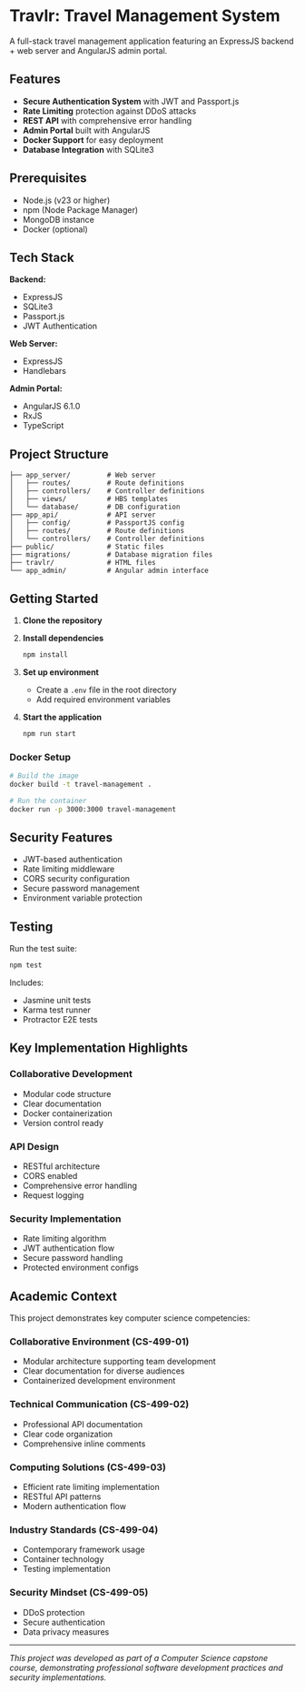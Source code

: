 # Travlr: Travel Management System

A full-stack travel management application featuring an ExpressJS backend + web server and AngularJS admin portal.

## Features

- **Secure Authentication System** with JWT and Passport.js
- **Rate Limiting** protection against DDoS attacks
- **REST API** with comprehensive error handling
- **Admin Portal** built with AngularJS
- **Docker Support** for easy deployment
- **Database Integration** with SQLite3

## Prerequisites

- Node.js (v23 or higher)
- npm (Node Package Manager)
- MongoDB instance
- Docker (optional)

## Tech Stack

**Backend:**
- ExpressJS
- SQLite3
- Passport.js
- JWT Authentication

**Web Server:**
- ExpressJS
- Handlebars

**Admin Portal:**
- AngularJS 6.1.0
- RxJS
- TypeScript

## Project Structure

```
├── app_server/         # Web server
│   ├── routes/         # Route definitions
│   ├── controllers/    # Controller definitions
│   ├── views/          # HBS templates
│   └── database/       # DB configuration
├── app_api/            # API server
│   ├── config/         # PassportJS config
│   ├── routes/         # Route definitions
│   └── controllers/    # Controller definitions
├── public/             # Static files
├── migrations/         # Database migration files
├── travlr/             # HTML files
└── app_admin/          # Angular admin interface
```

## Getting Started

1. **Clone the repository**

2. **Install dependencies**
   ```bash
   npm install
   ```

3. **Set up environment**
   - Create a `.env` file in the root directory
   - Add required environment variables

4. **Start the application**
   ```bash
   npm run start
   ```

### Docker Setup

```bash
# Build the image
docker build -t travel-management .

# Run the container
docker run -p 3000:3000 travel-management
```

## Security Features

- JWT-based authentication
- Rate limiting middleware
- CORS security configuration
- Secure password management
- Environment variable protection

## Testing

Run the test suite:
```bash
npm test
```

Includes:
- Jasmine unit tests
- Karma test runner
- Protractor E2E tests

## Key Implementation Highlights

### Collaborative Development
- Modular code structure
- Clear documentation
- Docker containerization
- Version control ready

### API Design
- RESTful architecture
- CORS enabled
- Comprehensive error handling
- Request logging

### Security Implementation
- Rate limiting algorithm
- JWT authentication flow
- Secure password handling
- Protected environment configs

## Academic Context

This project demonstrates key computer science competencies:

### Collaborative Environment (CS-499-01)
- Modular architecture supporting team development
- Clear documentation for diverse audiences
- Containerized development environment

### Technical Communication (CS-499-02)
- Professional API documentation
- Clear code organization
- Comprehensive inline comments

### Computing Solutions (CS-499-03)
- Efficient rate limiting implementation
- RESTful API patterns
- Modern authentication flow

### Industry Standards (CS-499-04)
- Contemporary framework usage
- Container technology
- Testing implementation

### Security Mindset (CS-499-05)
- DDoS protection
- Secure authentication
- Data privacy measures

---

*This project was developed as part of a Computer Science capstone course, demonstrating professional software development practices and security implementations.*